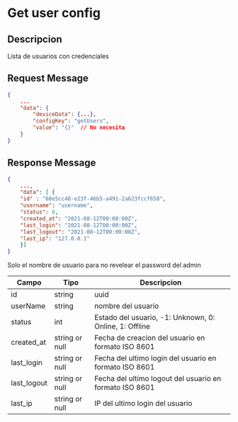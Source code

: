 # Get user config

## Descripcion

Lista de usuarios con credenciales 

## Request Message

```json
{
    ...
    "data": {
        "deviceData": {...},
        "configKey": "getUsers",
        "value": "{}"  // No necesita
    }
}
```


## Response Message
```json
{
    ...,
    "data": [ {
    "id" : "68e5cc48-e23f-46b5-a491-2a623fccf658",
    "username": "username",
    "status": 0,
    "created_at": "2021-08-12T00:00:00Z",
    "last_login": "2021-08-12T00:00:00Z",
    "last_logout": "2021-08-12T00:00:00Z",
    "last_ip": "127.0.0.1"
    }]
}
```

Solo el nombre de usuario para no revelear el password del admin

| Campo | Tipo | Descripcion |
| --- | --- | --- |
| id | string | uuid |
| userName | string | nombre del usuario  |
| status | int | Estado del usuario, -1: Unknown, 0: Online, 1: Offline |
| created_at | string or null | Fecha de creacion del usuario en formato ISO 8601 |
| last_login | string or null | Fecha del ultimo login del usuario en formato ISO 8601 |
| last_logout | string or null | Fecha del ultimo logout del usuario en formato ISO 8601 |
| last_ip | string or null | IP del ultimo login del usuario |
